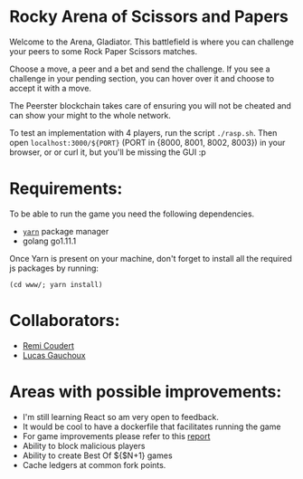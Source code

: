 # Rocky Arena of Scissors and Papers
Welcome to the Arena, Gladiator. This battlefield is where you can challenge
your peers to some Rock Paper Scissors matches.

Choose a move, a peer and a bet and send the challenge. If you see a challenge
in your pending section, you can hover over it and choose to accept it with a
move.

The Peerster blockchain takes care of ensuring you will not be cheated and can
show your might to the whole network.

To test an implementation with 4 players, run the script `./rasp.sh`. Then open
`localhost:3000/${PORT}` (PORT in {8000, 8001, 8002, 8003}) in your browser, or
or curl it, but you'll be missing the GUI :p

# Requirements:
To be able to run the game you need the following dependencies.
- [`yarn`](https://yarnpkg.com/en/docs/install#mac-stable) package manager
- golang go1.11.1

Once Yarn is present on your machine, don't forget to install all the required
js packages by running:
```
(cd www/; yarn install)
```

# Collaborators:
- [Remi Coudert](https://github.com/korf74)
- [Lucas Gauchoux](https://github.com/lggoch)

# Areas with possible improvements:
- I'm still learning React so am very open to feedback.
- It would be cool to have a dockerfile that facilitates running the game
- For game improvements please refer to this [report]('./RASP.pdf')
- Ability to block malicious players
- Ability to create Best Of ${$N+1} games
- Cache ledgers at common fork points.